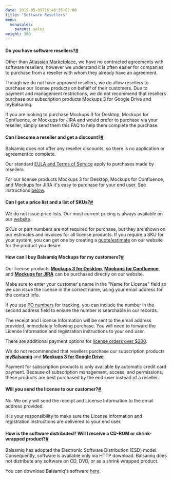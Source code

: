 ```yaml
---
date: 2015-05-09T16:46:35+02:00
title: "Software Resellers"
menu:
  menusales:
    parent: sales
weight: 380
---
```


#### Do you have software resellers?[#](#resellers)

Other than [Atlassian Marketplace](http://support.balsamiq.com/customer/portal/articles/542517#whatis), we have no contracted agreements with software resellers, however we understand it is often easier for companies to purchase from a reseller with whom they already have an agreement.

Though we do not have approved resellers, we do allow resellers to purchase our license products on behalf of their customers. Due to payment and management restrictions, we do not recommend that resellers purchase our subscription products Mockups 3 for Google Drive and myBalsamiq.

If you are looking to purchase Mockups 3 for Desktop, Mockups for Confluence, or Mockups for JIRA and would prefer to purchase via your reseller, simply send them this FAQ to help them complete the purchase.

#### Can I become a reseller and get a discount?[#](#discounts)

Balsamiq does not offer any reseller discounts, so there is no application or agreement to complete.

Our standard [EULA and Terms of Service](https://balsamiq.com/eulas/) apply to purchases made by resellers.

For our license products Mockups 3 for Desktop, Mockups for Confluence, and Mockups for JIRA it's easy to purchase for your end user. See instructions [below](http://support.balsamiq.com/customer/portal/articles/1485338-all-things-resellers#how).

#### Can I get a price list and a list of SKUs?[#](#pricelist)

We do not issue price lists. Our most current pricing is always available on our [website](https://balsamiq.com/buy/).

SKUs or part numbers are not required for purchase, but they are shown on our estimates and invoices for all license products. If you require a SKU for your system, you can get one by creating a [quote/estimate](http://support.balsamiq.com/customer/portal/articles/127483-can-i-request-a-quote-estimate-) on our website for the product you desire.

#### How can I buy Balsamiq Mockups for my customers?[#](#how)

Our license products **[Mockups 3 for Desktop](https://balsamiq.com/buy/)**, **[Mockups for Confluence](https://balsamiq.com/buy/#c)**, and **[Mockups for JIRA](https://balsamiq.com/buy/#j)** can be purchased directly on our website.

Make sure to enter your customer's name in the "Name for License" field so we can issue the license in the correct name, using your email address for the contact info.

If you use [PO numbers](http://support.balsamiq.com/customer/portal/articles/127485) for tracking, you can include the number in the second address field to ensure the number is searchable in our records.

The receipt and License Information will be sent to the email address provided, immediately following purchase. You will need to forward the License Information and registration instructions to your end user.

There are additional payment options for [license orders over $300](http://support.balsamiq.com/customer/portal/articles/127484#licenses).

We do not recommended that resellers purchase our subscription products [**myBalsamiq**](https://balsamiq.com/products/mockups/mybalsamiq) and [**Mockups 3 for Google Drive**](http://support.balsamiq.com/customer/portal/articles/1550556-managing-your-mockups-for-google-drive-subscription#stopplan).

Payment for subscription products is only available by automatic credit card payment. Because of subscription management, access, and permissions, these products are best purchased by the end-user instead of a reseller.

#### Will you send the license to our customer?[#](#enduser)

No. We only will send the receipt and License Information to the email address provided.

It is your responsibility to make sure the License Information and registration instructions are delivered to your end user.

#### How is the software distributed? Will I receive a CD-ROM or shrink-wrapped product?[#](#distributed)

Balsamiq has adopted the Electronic Software Distribution (ESD) model. Consequently, software is available only via HTTP download. Balsamiq does not distribute any software on CD, DVD, or as a shrink wrapped product.

You can download Balsamiq's software [here](https://www.balsamiq.com/download).